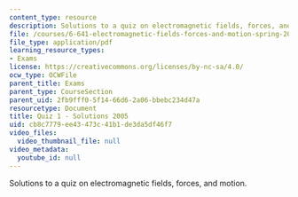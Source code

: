```yaml
---
content_type: resource
description: Solutions to a quiz on electromagnetic fields, forces, and motion.
file: /courses/6-641-electromagnetic-fields-forces-and-motion-spring-2005/cb8c7779ee43473c41b1de3da5df46f7_q1sp05sol.pdf
file_type: application/pdf
learning_resource_types:
- Exams
license: https://creativecommons.org/licenses/by-nc-sa/4.0/
ocw_type: OCWFile
parent_title: Exams
parent_type: CourseSection
parent_uid: 2fb9fff0-5f14-66d6-2a06-bbebc234d47a
resourcetype: Document
title: Quiz 1 - Solutions 2005
uid: cb8c7779-ee43-473c-41b1-de3da5df46f7
video_files:
  video_thumbnail_file: null
video_metadata:
  youtube_id: null
---
```

Solutions to a quiz on electromagnetic fields, forces, and motion.